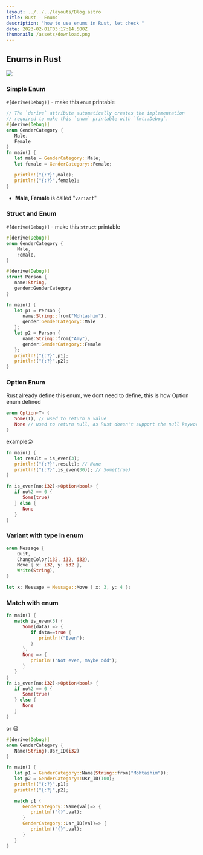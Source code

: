 ```yaml
---
layout: ../../../layouts/Blog.astro
title: Rust - Enums
description: "how to use enums in Rust, let check "
date: 2023-02-01T03:17:14.500Z
thumbnail: /assets/download.png
---
```

## Enums in Rust

![](/assets/download.png)

### Simple Enum

`#[derive(Debug)]` - make this `enum` printable

```rust
// The `derive` attribute automatically creates the implementation
// required to make this `enum` printable with `fmt::Debug`.
#[derive(Debug)]
enum GenderCategory {
   Male,
   Female
}
fn main() {
   let male = GenderCategory::Male;
   let female = GenderCategory::Female;

   println!("{:?}",male);
   println!("{:?}",female);
}
```

* **Male, Female** is called "`variant`"

### Struct and Enum

`#[derive(Debug)]` - make this `struct` printable

```rust
#[derive(Debug)]
enum GenderCategory {
    Male,
    Female,
}

#[derive(Debug)]
struct Person {
   name:String,
   gender:GenderCategory
}

fn main() {
   let p1 = Person {
      name:String::from("Mohtashim"),
      gender:GenderCategory::Male
   };
   let p2 = Person {
      name:String::from("Amy"),
      gender:GenderCategory::Female
   };
   println!("{:?}",p1);
   println!("{:?}",p2);
}
```

### Option Enum

Rust already define this enum, we dont need to define, this is how Option enum defined

```rust
enum Option<T> {
   Some(T), // used to return a value
   None // used to return null, as Rust doesn't support the null keyword
}
```

example😜

```rust
fn main() {
   let result = is_even(3);
   println!("{:?}",result); // None
   println!("{:?}",is_even(30)); // Some(true)
}

fn is_even(no:i32)->Option<bool> {
   if no%2 == 0 {
      Some(true)
   } else {
      None
   }
}
```

### Variant with type in enum

```rust
enum Message {
    Quit,
    ChangeColor(i32, i32, i32),
    Move { x: i32, y: i32 },
    Write(String),
}

let x: Message = Message::Move { x: 3, y: 4 };

```

### Match with enum 

```rust
fn main() {
   match is_even(5) {
      Some(data) => {
         if data==true {
            println!("Even");
         }
      },
      None => {
         println!("Not even, maybe odd");
      }
   }
}
fn is_even(no:i32)->Option<bool> {
   if no%2 == 0 {
      Some(true)
   } else {
      None
   }
}
```

or 😃

```rust
#[derive(Debug)]
enum GenderCategory {
   Name(String),Usr_ID(i32)
}

fn main() {
   let p1 = GenderCategory::Name(String::from("Mohtashim"));
   let p2 = GenderCategory::Usr_ID(100);
   println!("{:?}",p1);
   println!("{:?}",p2);

   match p1 {
      GenderCategory::Name(val)=> {
         println!("{}",val);
      }
      GenderCategory::Usr_ID(val)=> {
         println!("{}",val);
      }
   }
}
```
